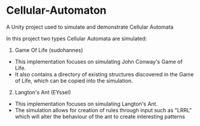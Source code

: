 # Cellular-Automaton

A Unity project used to simulate and demonstrate Cellular Automata

In this project two types Cellular Automata are simulated:

1. Game Of Life (sudohannes)

- This implementation focuses on simulating John Conway's Game of Life.
- It also contains a directory of existing structures discovered in the Game of Life, which can be copied into the simulation.

2. Langton's Ant (EYssel)

- This implementation focuses on simulating Langton's Ant.
- The simulation allows for creation of rules through input such as "LRRL" which will alter the behaviour of the ant to create interesting patterns

